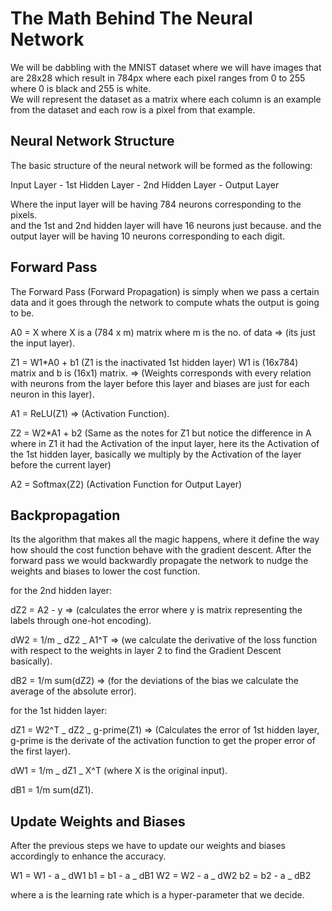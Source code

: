 # The Math Behind The Neural Network

We will be dabbling with the MNIST dataset where we will have images that are 28x28 which result in 784px where each pixel ranges from 0 to 255 where 0 is black and 255 is white.  
We will represent the dataset as a matrix where each column is an example from the dataset and each row is a pixel from that example.

## Neural Network Structure

The basic structure of the neural network will be formed as the following:

Input Layer - 1st Hidden Layer - 2nd Hidden Layer - Output Layer

Where the input layer will be having 784 neurons corresponding to the pixels.  
and the 1st and 2nd hidden layer will have 16 neurons just because.
and the output layer will be having 10 neurons corresponding to each digit.

## Forward Pass

The Forward Pass (Forward Propagation) is simply when we pass a certain data and it goes through the network to compute whats the output is going to be.

A0 = X where X is a (784 x m) matrix where m is the no. of data => (its just the input layer).

Z1 = W1\*A0 + b1 (Z1 is the inactivated 1st hidden layer) W1 is (16x784) matrix and b is (16x1) matrix. => (Weights corresponds with every relation with neurons from the layer before this layer and biases are just for each neuron in this layer).

A1 = ReLU(Z1) => (Activation Function).

Z2 = W2\*A1 + b2 (Same as the notes for Z1 but notice the difference in A where in Z1 it had the Activation of the input layer, here its the Activation of the 1st hidden layer, basically we multiply by the Activation of the layer before the current layer)

A2 = Softmax(Z2) (Activation Function for Output Layer)

## Backpropagation

Its the algorithm that makes all the magic happens, where it define the way how should the cost function behave with the gradient descent. After the forward pass we would backwardly propagate the network to nudge the weights and biases to lower the cost function.

for the 2nd hidden layer:

dZ2 = A2 - y => (calculates the error where y is matrix representing the labels through one-hot encoding).

dW2 = 1/m _ dZ2 _ A1^T => (we calculate the derivative of the loss function with respect to the weights in layer 2 to find the Gradient Descent basically).

dB2 = 1/m sum(dZ2) => (for the deviations of the bias we calculate the average of the absolute error).

for the 1st hidden layer:

dZ1 = W2^T _ dZ2 _ g-prime(Z1) => (Calculates the error of 1st hidden layer, g-prime is the derivate of the activation function to get the proper error of the first layer).

dW1 = 1/m _ dZ1 _ X^T (where X is the original input).

dB1 = 1/m sum(dZ1).

## Update Weights and Biases

After the previous steps we have to update our weights and biases accordingly to enhance the accuracy.

W1 = W1 - a _ dW1
b1 = b1 - a _ dB1
W2 = W2 - a _ dW2
b2 = b2 - a _ dB2

where a is the learning rate which is a hyper-parameter that we decide.
